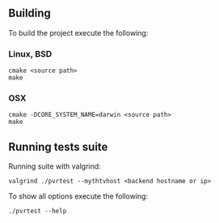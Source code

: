 
## Building

To build the project execute the following:

### Linux, BSD
```
cmake <source path>
make
```

### OSX
```
cmake -DCORE_SYSTEM_NAME=darwin <source path>
make
```

## Running tests suite

Running suite with valgrind:
```
valgrind ./pvrtest --mythtvhost <backend hostname or ip>
```

To show all options execute the following:
```
./pvrtest --help
```

